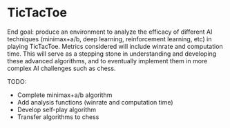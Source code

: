# TicTacToe

End goal: produce an environment to analyze the efficacy of different AI techniques (minimax+a/b, deep learning, reinforcement learning, etc) 
in playing TicTacToe. Metrics considered will include winrate and computation time. This will serve as a stepping stone in understanding
and developing these advanced algorithms, and to eventually implement them in more complex AI challenges such as chess.

TODO: 
- Complete minimax+a/b algorithm
- Add analysis functions (winrate and computation time)
- Develop self-play algorithm
- Transfer algorithms to chess
